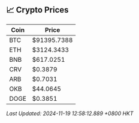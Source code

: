 ## 📈 Crypto Prices

| Coin | Price |
| ---- | ----- |
| BTC | $91395.7388 |
| ETH | $3124.3433 |
| BNB | $617.0251 |
| CRV | $0.3879 |
| ARB | $0.7031 |
| OKB | $44.0645 |
| DOGE | $0.3851 |

_Last Updated: 2024-11-19 12:58:12.889 +0800 HKT_